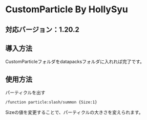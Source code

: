 # CustomParticle By HollySyu

## 対応バージョン：1.20.2

## 導入方法
CustomParticleフォルダをdatapacksフォルダに入れれば完了です。

## 使用方法
パーティクルを出す
```
/function particle:slash/summon {Size:1}
```

Sizeの値を変更することで、パーティクルの大きさを変えられます。
